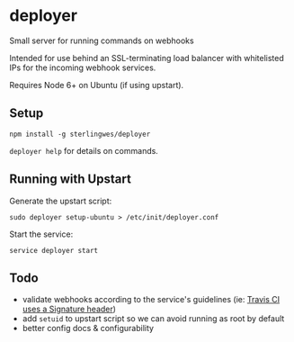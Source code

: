 # deployer

Small server for running commands on webhooks

Intended for use behind an SSL-terminating load balancer with whitelisted IPs for the incoming webhook services.

Requires Node 6+ on Ubuntu (if using upstart).

## Setup

`npm install -g sterlingwes/deployer`

`deployer help` for details on commands.

## Running with Upstart

Generate the upstart script:

`sudo deployer setup-ubuntu > /etc/init/deployer.conf`

Start the service:

`service deployer start`

## Todo

* validate webhooks according to the service's guidelines (ie: [Travis CI uses a Signature header](https://docs.travis-ci.com/user/notifications/#Verifying-Webhook-requests))
* add `setuid` to upstart script so we can avoid running as root by default
* better config docs & configurability